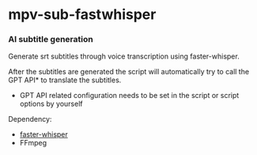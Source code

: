 # mpv-sub-fastwhisper

### AI subtitle generation

Generate srt subtitles through voice transcription using faster-whisper.

After the subtitles are generated the script will automatically try to call the GPT API* to translate the subtitles.

- GPT API related configuration needs to be set in the script or script options by yourself

Dependency:

- [faster-whisper](https://github.com/Purfview/whisper-standalone-win)
- FFmpeg
